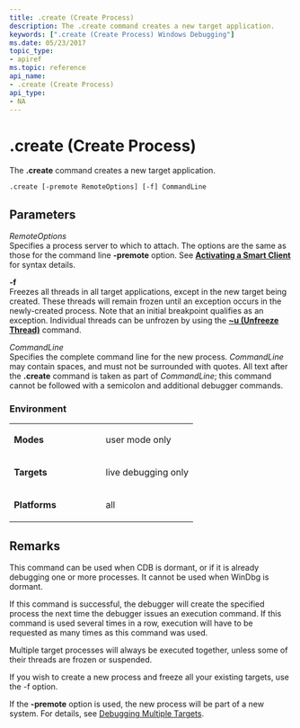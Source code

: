 ```yaml
---
title: .create (Create Process)
description: The .create command creates a new target application.
keywords: [".create (Create Process) Windows Debugging"]
ms.date: 05/23/2017
topic_type:
- apiref
ms.topic: reference
api_name:
- .create (Create Process)
api_type:
- NA
---
```


# .create (Create Process)


The **.create** command creates a new target application.

```dbgsyntax
.create [-premote RemoteOptions] [-f] CommandLine 
```

## <span id="ddk_meta_create_process_dbg"></span><span id="DDK_META_CREATE_PROCESS_DBG"></span>Parameters


<span id="_______RemoteOptions______"></span><span id="_______remoteoptions______"></span><span id="_______REMOTEOPTIONS______"></span> *RemoteOptions*   
Specifies a process server to which to attach. The options are the same as those for the command line **-premote** option. See [**Activating a Smart Client**](activating-a-smart-client.md) for syntax details.

<span id="_______-f______"></span><span id="_______-F______"></span> **-f**   
Freezes all threads in all target applications, except in the new target being created. These threads will remain frozen until an exception occurs in the newly-created process. Note that an initial breakpoint qualifies as an exception. Individual threads can be unfrozen by using the [**~u (Unfreeze Thread)**](-u--unfreeze-thread-.md) command.

<span id="_______CommandLine______"></span><span id="_______commandline______"></span><span id="_______COMMANDLINE______"></span> *CommandLine*   
Specifies the complete command line for the new process. *CommandLine* may contain spaces, and must not be surrounded with quotes. All text after the **.create** command is taken as part of *CommandLine*; this command cannot be followed with a semicolon and additional debugger commands.

### <span id="Environment"></span><span id="environment"></span><span id="ENVIRONMENT"></span>Environment

<table>
<colgroup>
<col width="50%" />
<col width="50%" />
</colgroup>
<tbody>
<tr class="odd">
<td align="left"><p><strong>Modes</strong></p></td>
<td align="left"><p>user mode only</p></td>
</tr>
<tr class="even">
<td align="left"><p><strong>Targets</strong></p></td>
<td align="left"><p>live debugging only</p></td>
</tr>
<tr class="odd">
<td align="left"><p><strong>Platforms</strong></p></td>
<td align="left"><p>all</p></td>
</tr>
</tbody>
</table>

 

## Remarks

This command can be used when CDB is dormant, or if it is already debugging one or more processes. It cannot be used when WinDbg is dormant.

If this command is successful, the debugger will create the specified process the next time the debugger issues an execution command. If this command is used several times in a row, execution will have to be requested as many times as this command was used.

Multiple target processes will always be executed together, unless some of their threads are frozen or suspended.

If you wish to create a new process and freeze all your existing targets, use the -f option.

If the **-premote** option is used, the new process will be part of a new system. For details, see [Debugging Multiple Targets](debugging-multiple-targets.md).

 

 





